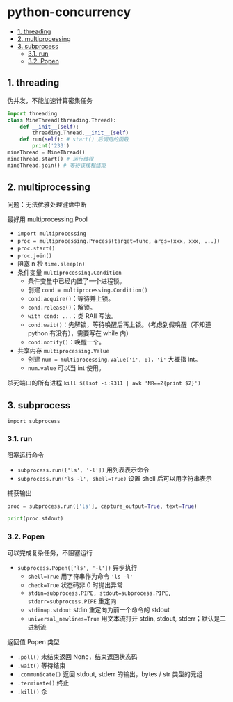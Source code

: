 # python-concurrency

- [1. threading](#1-threading)
- [2. multiprocessing](#2-multiprocessing)
- [3. subprocess](#3-subprocess)
  - [3.1. run](#31-run)
  - [3.2. Popen](#32-popen)

## 1. threading

伪并发，不能加速计算密集任务

```py
import threading
class MineThread(threading.Thread):
    def __init__(self):
        threading.Thread.__init__(self)
    def run(self): # start() 后调用的函数
        print('233')
mineThread = MineThread()
mineThread.start() # 运行线程
mineThread.join() # 等待该线程结束
```

## 2. multiprocessing

问题：无法优雅处理键盘中断

最好用 multiprocessing.Pool

- `import multiprocessing`
- `proc = multiprocessing.Process(target=func, args=(xxx, xxx, ...))`
- `proc.start()`
- `proc.join()`
- 阻塞 n 秒 `time.sleep(n)`
- 条件变量 `multiprocessing.Condition`
  - 条件变量中已经内置了一个进程锁。
  - 创建 `cond = multiprocessing.Condition()`
  - `cond.acquire()`：等待并上锁。
  - `cond.release()`：解锁。
  - `with cond: ...`：类 RAII 写法。
  - `cond.wait()`：先解锁，等待唤醒后再上锁。（考虑到假唤醒（不知道 python 有没有），需要写在 while 内）
  - `cond.notify()`：唤醒一个。
- 共享内存 `multiprocessing.Value`
  - 创建 `num = multiprocessing.Value('i', 0)`，`'i'` 大概指 int。
  - `num.value` 可以当 int 使用。

杀死端口的所有进程 `kill $(lsof -i:9311 | awk 'NR==2{print $2}')`

## 3. subprocess

`import subprocess`

### 3.1. run

阻塞运行命令

- `subprocess.run(['ls', '-l'])` 用列表表示命令
- `subprocess.run('ls -l', shell=True)` 设置 shell 后可以用字符串表示

捕获输出

```py
proc = subprocess.run(['ls'], capture_output=True, text=True)

print(proc.stdout)
```

### 3.2. Popen

可以完成复杂任务，不阻塞运行

- `subprocess.Popen(['ls', '-l'])` 异步执行
  - `shell=True` 用字符串作为命令 `'ls -l'`
  - `check=True` 状态码非 0 时抛出异常
  - `stdin=subprocess.PIPE, stdout=subprocess.PIPE, stderr=subprocess.PIPE` 重定向
  - `stdin=p.stdout` stdin 重定向为前一个命令的 stdout
  - `universal_newlines=True` 用文本流打开 stdin, stdout, stderr；默认是二进制流

返回值 Popen 类型

- `.poll()` 未结束返回 None，结束返回状态码
- `.wait()` 等待结束
- `.communicate()` 返回 stdout, stderr 的输出，bytes / str 类型的元组
- `.terminate()` 终止
- `.kill()` 杀
